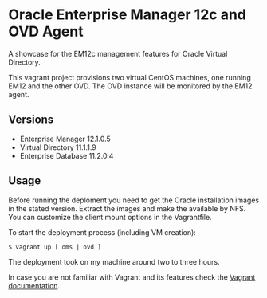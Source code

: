 Oracle Enterprise Manager 12c and OVD Agent
===========================================

A showcase for the EM12c management features for Oracle Virtual Directory.

This vagrant project provisions two virtual CentOS machines, one running 
EM12 and the other OVD.  The OVD instance will be monitored by the EM12 
agent.


## Versions

- Enterprise Manager 12.1.0.5
- Virtual Directory 11.1.1.9
- Enterprise Database 11.2.0.4

## Usage

Before running the deploment you need to get the Oracle installation
images in the stated version.  Extract the images and make the available
by NFS. You can customize the client mount options in the Vagrantfile.

To start the deployment process (including VM creation):

    $ vagrant up [ oms | ovd ]

The deployment took on my machine around two to three hours.

In case you are not familiar with Vagrant and its features check the
[Vagrant documentation](https://www.vagrantup.com/docs/index.html).

